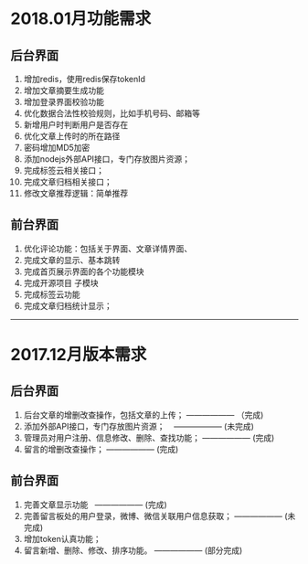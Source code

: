 # 2018.01月功能需求

## 后台界面

1. 增加redis，使用redis保存tokenId
2. 增加文章摘要生成功能
3. 增加登录界面校验功能
4. 优化数据合法性校验规则，比如手机号码、邮箱等
5. 新增用户时判断用户是否存在
6. 优化文章上传时的所在路径
7. 密码增加MD5加密
8. 添加nodejs外部API接口，专门存放图片资源；
9. 完成标签云相关接口；
10. 完成文章归档相关接口；
11. 修改文章推荐逻辑：简单推荐

## 前台界面

1. 优化评论功能：包括关于界面、文章详情界面、
2. 完成文章的显示、基本跳转
3. 完成首页展示界面的各个功能模块
4. 完成开源项目 子模块
5. 完成标签云功能
6. 完成文章归档统计显示；

-----

# 2017.12月版本需求

## 后台界面

1. 后台文章的增删改查操作，包括文章的上传； —————— （完成)
2. 添加外部API接口，专门存放图片资源；    ——————  (未完成)
3. 管理员对用户注册、信息修改、删除、查找功能； —————— (完成)
4. 留言的增删改查操作； —————— (完成)

## 前台界面

1. 完善文章显示功能   —————— (完成)
2. 完善留言板处的用户登录，微博、微信关联用户信息获取； —————— (未完成)
3. 增加token认真功能；
4. 留言新增、删除、修改、排序功能。 —————— (部分完成)
